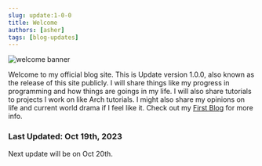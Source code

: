 ```yaml
---
slug: update:1-0-0
title: Welcome
authors: [asher]
tags: [blog-updates]
---
```


![welcome banner](/img/welcome.jpg)

Welcome to my official blog site. This is Update version 1.0.0, also known as the release of this site publicly. I will share things like my progress in programming and how things are goings in my life. I will also share tutorials to projects I work on like Arch tutorials. I might also share my opinions on life and current world drama if I feel like it. Check out my [First Blog](./firstblog.md) for more info.

### Last Updated: Oct 19th, 2023

Next update will be on Oct 20th.
